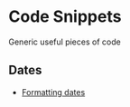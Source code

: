 # Code Snippets

Generic useful pieces of code

## Dates

* [Formatting dates](https://github.com/yesodweb/yesod-cookbook/blob/master/snippets/Formatting-dates.md)
